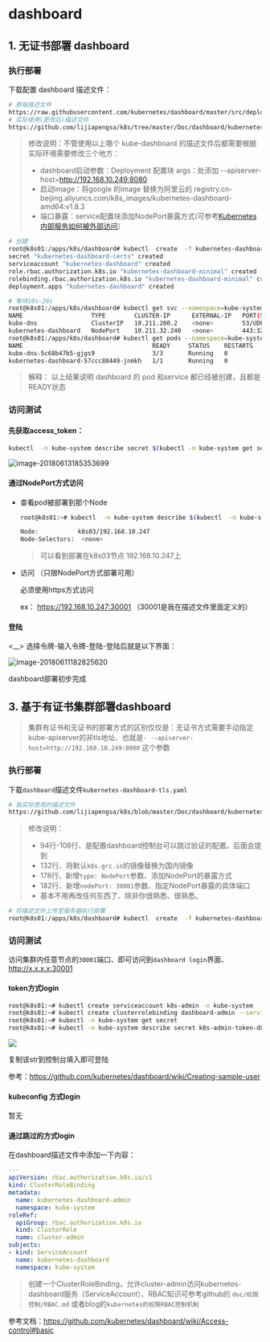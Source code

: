 # dashboard

## 1. 无证书部署 dashboard

### 执行部署

下载配置 dashboard 描述文件：

```bash
# 原版描述文件
https://raw.githubusercontent.com/kubernetes/dashboard/master/src/deploy/recommended/kubernetes-dashboard.yaml
# 实际使用(更改后)描述文件
https://github.com/lijiapengsa/k8s/tree/master/Doc/dashboard/kubernetes-dashboard.yaml
```

> 修改说明：不管使用以上哪个 kube-dashboard 的描述文件后都需要根据实际环境需要修改三个地方：
>
> * dashboard启动参数：Deployment 配置块 args：处添加 --apiserver-host=http://192.168.10.249:8080
> * 启动image：将google 的image 替换为阿里云的 registry.cn-beijing.aliyuncs.com/k8s_images/kubernetes-dashboard-amd64:v1.8.3
> * 端口暴露：service配置块添加NodePort暴露方式(可参考[Kubernetes内部服务如何被外部访问](http://lijiapeng.ga/2018/05/14/Kubernetes%E5%86%85%E9%83%A8%E6%9C%8D%E5%8A%A1%E5%A6%82%E4%BD%95%E8%A2%AB%E5%A4%96%E9%83%A8%E8%AE%BF%E9%97%AE/#more)）

```bash
# 创建
root@k8s01:/apps/k8s/dashboard# kubectl  create  -f kubernetes-dashboard.yaml
secret "kubernetes-dashboard-certs" created
serviceaccount "kubernetes-dashboard" created
role.rbac.authorization.k8s.io "kubernetes-dashboard-minimal" created
rolebinding.rbac.authorization.k8s.io "kubernetes-dashboard-minimal" created
deployment.apps "kubernetes-dashboard" created
```

```bash
# 等待10s-20s
root@k8s01:/apps/k8s/dashboard# kubectl get svc --namespace=kube-system
NAME                   TYPE        CLUSTER-IP      EXTERNAL-IP   PORT(S)         AGE
kube-dns               ClusterIP   10.211.200.2    <none>        53/UDP,53/TCP   36m
kubernetes-dashboard   NodePort    10.211.32.240   <none>        443:32149/TCP   4s
root@k8s01:/apps/k8s/dashboard# kubectl get pods --namespace=kube-system
NAME                                    READY     STATUS    RESTARTS   AGE
kube-dns-5c68b47b5-gjgs9                3/3       Running   0          37m
kubernetes-dashboard-57ccc88449-jnmkh   1/1       Running   0          40s
```

> 解释： 以上结果说明 dashboard 的 pod 和service 都已经被创建，且都是READY状态

###  访问测试

#### 先获取access_token：

```bash
kubectl  -n kube-system describe secret $(kubectl -n kube-system get secret | grep dashboard |grep token | awk '{print $1}')
```

![image-20180613185353699](http://github-images.test.upcdn.net/github.io/image-20180613185353699.png)

#### 通过NodePort方式访问

* 查看pod被部署到那个Node

  ```bash
  root@k8s01:~# kubectl  -n kube-system describe $(kubectl  -n kube-system get all |  grep dashboard |  grep pod |  awk '{print $1}') |  grep Node

  Node:           k8s03/192.168.10.247
  Node-Selectors:  <none>
  ```

  > 可以看到部署在k8s03节点 192.168.10.247上

* 访问 （只限NodePort方式部署可用）

  必须使用https方式访问

  ex： https://192.168.10.247:30001 （30001是我在描述文件里面定义的）

#### 登陆

<__> 选择令牌-输入令牌-登陆-登陆后就是以下界面：

![image-20180611182825620](http://github-images.test.upcdn.net/github.io/image-20180611182825620.png)

dashboard部署初步完成



## 3. 基于有证书集群部署dashboard

> 集群有证书和无证书的部署方式的区别仅仅是：无证书方式需要手动指定kube-apiserver的非tls地址、也就是`- --apiserver-host=http://192.168.10.249:8080` 这个参数

### 执行部署

下载`dashboard`描述文件`kubernetes-dashboard-tls.yaml`

```bash
# 我实际使用的描述文件
https://github.com/lijiapengsa/k8s/blob/master/Doc/dashboard/kubernetes-dashboard-tls.yaml
```

> 修改说明：
>
> * 94行-108行、是配置dashboard控制台可以跳过验证的配置。后面会提到
> * 132行、将默认`k8s.grc.io`的镜像替换为国内镜像
> * 178行、新增`type: NodePort`参数、添加NodePort的暴露方式
> * 182行、新增`nodePort: 30001`参数、指定NodePort暴露的具体端口
> * 基本不用再改任何东西了、除非你很熟悉、很熟悉。

```bash
# 将描述文件上传至服务器执行部署
root@k8s01:/apps/k8s/dashboard# kubectl  create  -f kubernetes-dashboard-tls.yaml
```

### 访问测试

访问集群内任意节点的`30001`端口、即可访问到`dashboard login`界面、http://x.x.x.x:30001

#### token方式login

```bash
root@k8s01:~# kubectl create serviceaccount k8s-admin -n kube-system
root@k8s01:~# kubectl create clusterrolebinding dashboard-admin --serviceaccount=kube-system:k8s-admin --clusterrole=cluster-admin
root@k8s01:~# kubectl -n kube-system get secret
root@k8s01:~# kubectl -n kube-system describe secret k8s-admin-token-d8dlb
```

![](http://github-images.test.upcdn.net/github.io/gen-dashboard-access-token.png)

复制该str到控制台填入即可登陆

参考：https://github.com/kubernetes/dashboard/wiki/Creating-sample-user

#### kubeconfig 方式login

暂无

#### 通过跳过的方式login

在dashboard描述文件中添加一下内容：

```yaml
---
apiVersion: rbac.authorization.k8s.io/v1
kind: ClusterRoleBinding
metadata:
  name: kubernetes-dashboard-admin
  namespace: kube-system
roleRef:
  apiGroup: rbac.authorization.k8s.io
  kind: ClusterRole
  name: cluster-admin
subjects:
- kind: ServiceAccount
  name: kubernetes-dashboard
  namespace: kube-system
```

>  创建一个ClusterRoleBinding，允许cluster-admin访问kubernetes-dashboard服务（ServiceAccount）、RBAC知识可参考github的 `doc/权限控制/RBAC.md` 或者blog的`kubernetes的权限RBAC控制机制`

参考文档：https://github.com/kubernetes/dashboard/wiki/Access-control#basic